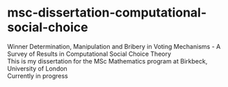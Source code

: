 # msc-dissertation-computational-social-choice
Winner Determination, Manipulation and Bribery in Voting Mechanisms - A Survey of Results in Computational Social Choice Theory <br />  This is my dissertation for the MSc Mathematics program at Birkbeck, University of London <br /> Currently in progress

